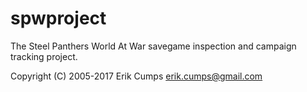 # spwproject
The Steel Panthers World At War savegame inspection and campaign tracking project.

Copyright (C) 2005-2017 Erik Cumps <erik.cumps@gmail.com>


